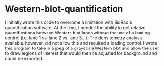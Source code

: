 # Western-blot-quantification
I initially wrote this code to overcome a limitation with BioRad's quantification software. At the time, I needed the ability to get relative quantifications between Western blot lanes without the use of a loading control (i.e. lane 1 vs. lane 2 vs. lane 3...). The densitometry analysis available, however, did not allow this and required a loading control. I wrote this program to take in a jpeg of a grayscale Western blot and allow the user to draw regions of interest that would then be adjusted for background and could be exported.
